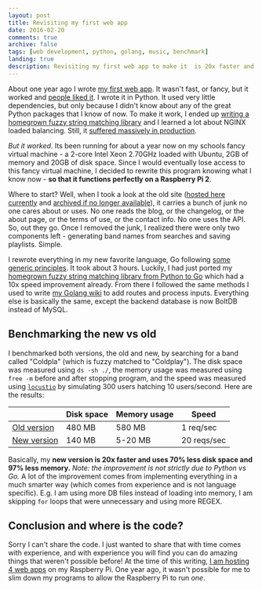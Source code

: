 ```yaml
---
layout: post
title: Revisiting my first web app
date: 2016-02-20
comments: true
archive: false
tags: [web development, python, golang, music, benchmark]
landing: true
description: Revisiting my first web app to make it  is 20x faster and uses 70% less disk space and 97% less memory.
---
```


About one year ago I wrote [my first web app](/2015/04/25/my-first-web-app-a-music-recommendation-and-playlist-generation-service). It wasn't fast, or fancy, but it worked and [people liked it](https://www.reddit.com/r/InternetIsBeautiful/comments/3455li/type_any_band_name_and_get_a_link_that_plays/). I wrote it in Python. It used very little dependencies, but only because I didn't know about any of the great Python packages that I know of now. To make it work, I ended up [writing a homegrown fuzzy string matching library](/faster-string-matching/) and I learned a lot about NGINX loaded balancing. Still, it [suffered massively in production](/a-visualization-of-my-hug-of-death/index.html).

*But it worked*. Its been running for about a year now on my schools fancy virtual machine - a 2-core Intel Xeon 2.70GHz loaded with Ubuntu, 2GB of memory and 20GB of disk space. Since I would eventually lose access to this fancy virtual machine, I decided to rewrite this program knowing what I know now - **so that it functions perfectly on a Raspberry Pi 2**.

Where to start? Well, when I took a look at the old site ([hosted here currently](http://musicninja.duckdns.org/) and [archived if no longer available](https://web.archive.org/web/20160131203756/http://www.musicsuggestions.ninja/)), it carries a bunch of junk no one cares about or uses. No one reads the blog, or the changelog, or the about page, or the terms of use, or the contact info. No one uses the API. So, out they go. Once I removed the junk, I realized there were only two components left - generating band names from searches and saving playlists. Simple.

I rewrote everything in my new favorite language, Go following [some generic principles](/optimizing-code-for-raspberry-pis/). It took about 3 hours. Luckily,  I had just ported my [homegrown fuzzy string matching library from Python to Go](/really-fast-fuzzy-string-matching/) which had a 10x speed improvement already. From there I followed the same methods I used to write [my Golang wiki](https://github.com/schollz/awwkoala) to add routes and process inputs. Everything else is basically the same, except the backend database is now BoltDB instead of MySQL.

## Benchmarking the new vs old

I benchmarked both versions, the old and new, by searching for a band called "Coldpla" (which is fuzzy matched to "Coldplay"). The disk space was measured using `ds -sh ./`, the memory usage was measured using `free -m` before and after stopping program, and the speed was measured using [`locustio`](http://locust.io/) by simulating 300 users hatching 10 users/second. Here are the results:


| | Disk space | Memory usage | Speed |
| ------------------| ------------------| ------------------| ------------------|
| [Old version](http://musicninja.duckdns.org/) | 480 MB | 580 MB | 1 req/sec |
| [New version](https://www.musicsuggestions.ninja/) | 140 MB | 5-20 MB | 20 reqs/sec |


Basically, my **new version is 20x faster and uses 70% less disk space and 97% less memory.** _Note: the improvement is not strictly due to Python vs Go._ A lot of the improvement comes from implementing everything in a much smarter way (which comes from experience and is not language specific). E.g. I am using more DB files instead of loading into memory, I am skipping `for` loops that were unnecessary and using more REGEX.

## Conclusion and where is the code?

Sorry I can't share the code. I just wanted to share that with time comes with experience, and with experience you will find you can do amazing things that weren't possible before! At the time of this writing, [I am hosting 4 web apps](/about/) on my Raspberry Pi. One year ago, it wasn't possible for me to slim down my programs to allow the Raspberry Pi to run *one*.
